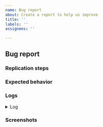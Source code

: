 ```yaml
---
name: Bug report
about: Create a report to help us improve
title: ''
labels: ''
assignees: ''

---
```


## Bug report <!-- Required -->

<!-- Please write a clear and concise description of what the bug is. -->

### Replication steps <!-- Required -->

<!-- Please describe the steps to reproduce the behavior you've seen. -->

### Expected behavior <!-- Required -->

<!-- Please write a clear and concise description of what you expected to happen. -->

### Logs <!-- Optional -->

<details>
<summary>Log</summary>
```
If applicable, please replace this line with any logs related to the problem you are reporting.
```
</details>

### Screenshots <!-- Optional -->

<!-- If applicable, please add here any screenshots to help explain the problem. -->

